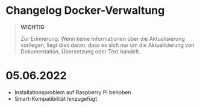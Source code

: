 # Changelog Docker-Verwaltung

>**WICHTIG**
>
>Zur Erinnerung: Wenn keine Informationen über die Aktualisierung vorliegen, liegt dies daran, dass es sich nur um die Aktualisierung von Dokumentation, Übersetzung oder Text handelt.

# 05.06.2022

- Installationsproblem auf Raspberry Pi behoben
- Smart-Kompatibilität hinzugefügt
